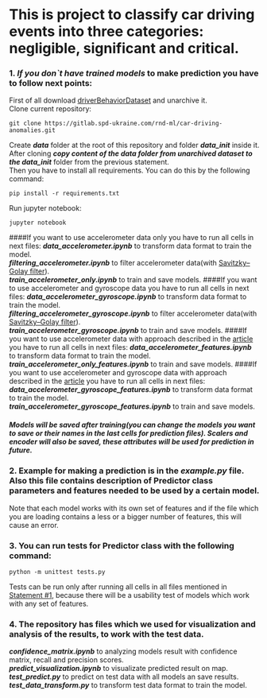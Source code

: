 # This is project to classify car driving events into three categories: negligible, significant and critical.

### 1. *If you don`t have trained models* to make prediction you have to follow next points:
First of all download [driverBehaviorDataset](https://github.com/jair-jr/driverBehaviorDataset) and unarchive it.
<br>Clone current repository:
```
git clone https://gitlab.spd-ukraine.com/rnd-ml/car-driving-anomalies.git
```
Create ***data*** folder at the root of this repository and folder ***data_init*** inside it.
<br>After cloning ***copy content of the data folder from unarchived dataset to the data_init*** folder from the previous statement.
<br>Then you have to install all requirements. You can do this by the following command:
```
pip install -r requirements.txt
```
Run jupyter notebook:
```
jupyter notebook
```
####If you want to use accelerometer data only you have to run all cells in next files:
***data_accelerometer.ipynb*** to transform data format to train the model.
<br>***filtering_accelerometer.ipynb*** to filter accelerometer data(with [Savitzky–Golay filter](https://en.wikipedia.org/wiki/Savitzky%E2%80%93Golay_filter)).
<br>***train_accelerometer_only.ipynb*** to train and save models.
####If you want to use accelerometer and gyroscope data you have to run all cells in next files:
***data_accelerometer_gyroscope.ipynb*** to transform data format to train the model.
<br>***filtering_accelerometer_gyroscope.ipynb*** to filter accelerometer data(with [Savitzky–Golay filter](https://en.wikipedia.org/wiki/Savitzky%E2%80%93Golay_filter)).
<br>***train_accelerometer_gyroscope.ipynb*** to train and save models.
####If you want to use accelerometer data with approach described in the [article](http://journals.plos.org/plosone/article?id=10.1371/journal.pone.0174959) you have to run all cells in next files:
***data_accelerometer_features.ipynb*** to transform data format to train the model.
<br>***train_accelerometer_only_features.ipynb*** to train and save models.
####If you want to use accelerometer and gyroscope data with approach described in the [article](http://journals.plos.org/plosone/article?id=10.1371/journal.pone.0174959) you have to run all cells in next files:
***data_accelerometer_gyroscope_features.ipynb*** to transform data format to train the model.
<br>***train_accelerometer_gyroscope_features.ipynb*** to train and save models.
##### Models will be saved after training(you can change the models you want to save or their names in the last cells for prediction files). Scalers and encoder will also be saved, these attributes will be used for prediction in future.
### 2. Example for making a prediction is in the ***example.py*** file. Also this file contains description of Predictor class parameters and features needed to be used by a certain model.
Note that each model works with its own set of features and if the file which you are loading contains a less or a bigger number of features, this will cause an error.
### 3. You can run tests for Predictor class with the following command:
```
python -m unittest tests.py
```
Tests can be run only after running all cells in all files mentioned in [Statement #1](#1-if-you-dont-have-trained-models-to-make-prediction-you-have-to-follow-next-points), because there will be a usability test of models which work with any set of features.
### 4. The repository has files which we used for visualization and analysis of the results, to work with the test data.
***confidence_matrix.ipynb*** to analyzing models result with confidence matrix, recall and precision scores.
<br>***predict_visualization.ipynb*** to visualizate predicted result on map.
<br>***test_predict.py*** to predict on test data with all models an save results.
<br>***test_data_transform.py*** to transform test data format to train the model.